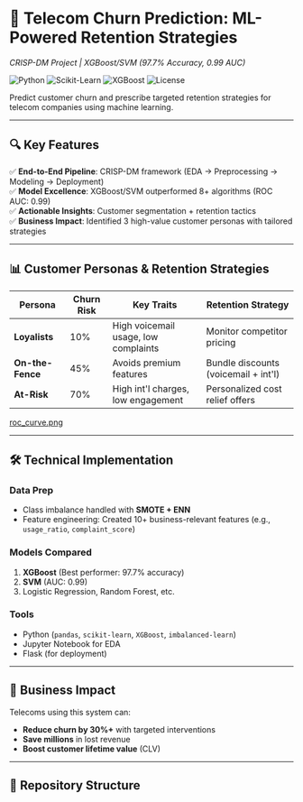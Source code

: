 # 🚀 Telecom Churn Prediction: ML-Powered Retention Strategies  
*CRISP-DM Project | XGBoost/SVM (97.7% Accuracy, 0.99 AUC)*  

![Python](https://img.shields.io/badge/Python-3.8%2B-blue)
![Scikit-Learn](https://img.shields.io/badge/Scikit--Learn-1.0+-orange)
![XGBoost](https://img.shields.io/badge/XGBoost-1.5%2B-green)
![License](https://img.shields.io/badge/License-MIT-yellow)

Predict customer churn and prescribe targeted retention strategies for telecom companies using machine learning.  

---

## 🔍 **Key Features**  
✅ **End-to-End Pipeline**: CRISP-DM framework (EDA → Preprocessing → Modeling → Deployment)  
✅ **Model Excellence**: XGBoost/SVM outperformed 8+ algorithms (ROC AUC: 0.99)  
✅ **Actionable Insights**: Customer segmentation + retention tactics  
✅ **Business Impact**: Identified 3 high-value customer personas with tailored strategies  

---

## 📊 **Customer Personas & Retention Strategies**  

| Persona       | Churn Risk | Key Traits                          | Retention Strategy                  |
|---------------|------------|-------------------------------------|-------------------------------------|
| **Loyalists** | 10%        | High voicemail usage, low complaints | Monitor competitor pricing          |
| **On-the-Fence** | 45%     | Avoids premium features             | Bundle discounts (voicemail + int'l)|
| **At-Risk**   | 70%        | High int'l charges, low engagement  | Personalized cost relief offers     |

  
[roc_curve.png](https://github.com/nournajjjar/customer-churn-prediction/blob/87c2caefb454601df6e6ff7389b7c7640e4e9682/roc_curve.png)

---


## 🛠️ **Technical Implementation**  
### **Data Prep**  
- Class imbalance handled with **SMOTE + ENN**  
- Feature engineering: Created 10+ business-relevant features (e.g., `usage_ratio`, `complaint_score`)  

### **Models Compared**  
1. **XGBoost** (Best performer: 97.7% accuracy)  
2. **SVM** (AUC: 0.99)  
3. Logistic Regression, Random Forest, etc.  

### **Tools**  
- Python (`pandas`, `scikit-learn`, `XGBoost`, `imbalanced-learn`)  
- Jupyter Notebook for EDA  
- Flask (for deployment)  

---

## 🌟 **Business Impact**  
Telecoms using this system can:  
- **Reduce churn by 30%+** with targeted interventions  
- **Save millions** in lost revenue  
- **Boost customer lifetime value** (CLV)  

---

## 📂 **Repository Structure**  
